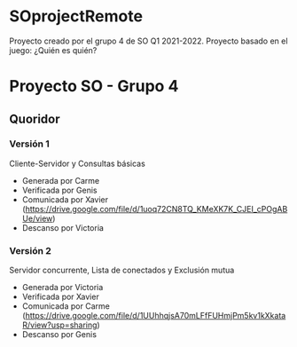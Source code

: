 # SOprojectRemote
Proyecto creado por el grupo 4 de SO Q1 2021-2022. Proyecto basado en el juego: ¿Quién es quién?

# Proyecto SO - Grupo 4
## Quoridor
### Versión 1
Cliente-Servidor y Consultas básicas
- Generada por Carme
- Verificada por Genis
- Comunicada por Xavier (https://drive.google.com/file/d/1uoq72CN8TQ_KMeXK7K_CJEI_cPOgABUe/view)
- Descanso por Victoria

### Versión 2
Servidor concurrente, Lista de conectados y Exclusión mutua
- Generada por Victoria
- Verificada por Xavier
- Comunicada por Carme (https://drive.google.com/file/d/1UUhhqjsA70mLFfFUHmjPm5kv1kXkataR/view?usp=sharing)
- Descanso por Genis
